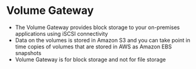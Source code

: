 
# Volume Gateway
- The Volume Gateway provides block storage to your on-premises applications using iSCSI connectivity
- Data on the volumes is stored in Amazon S3 and you can take point in time copies of volumes that are stored in AWS as 
  Amazon EBS snapshots
- Volume Gateway is for block storage and not for file storage